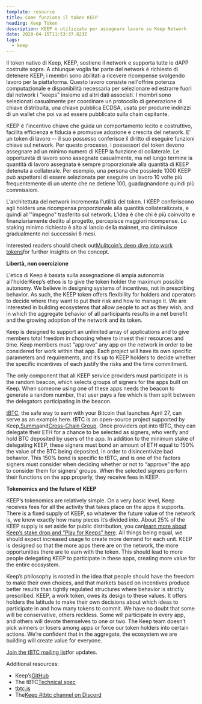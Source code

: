 ```yaml
---
template: resource
title: Come funziona il token KEEP
heading: Keep Token
description: KEEP è utilizzato per assegnare lavoro su Keep Network
date: 2020-04-15T11:53:37.823Z
tags:
  - keep
---
```



Il token nativo di Keep, KEEP, sostiene il network e supporta tutte le dAPP costruite sopra. A chiunque voglia far parte del network è richiesto di detenere KEEP; i membri sono abilitati a ricevere ricompense svolgendo lavoro per la piattaforma. Questo lavoro consiste nell'offrire potenza computazionale e disponibilità necessaria per selezionare ed estrarre fuori dal network i "keeps" insieme ad altri dati associati. I membri sono selezionati casualmente per coordinare un protocollo di generazione di chiave distribuita, una chiave pubblica ECDSA, usata per produrre indirizzi di un wallet che poi va ad essere pubblicato sulla chain ospitante.

KEEP è l'incentivo chiave che guida un comportamento lecito e costruttivo, facilita efficienza e fiducia e promuove adozione e crescita del network. E' un token di lavoro -- il suo possesso conferisce il diritto di eseguire funzioni chiave sul network. Per questo processo, i possessori del token devono assegnare ad un minimo numero di KEEP la funzione di collaterale. Le opportunità di lavoro sono assegnate casualmente, ma nel lungo termine la quantità di lavoro assegnata è sempre proporzionale alla quantità di KEEP detenuta a collaterale. Per esempio, una persona che possiede 1000 KEEP può aspettarsi di essere selezionata per eseguire un lavoro 10 volte più frequentemente di un utente che ne detiene 100, guadagnandone quindi più commissioni.

L'architettuta del network incrementa l'utilità del token. I KEEP conferiscono agli holders una ricompensa proporzionale alla quantità collateralizzata, e quindi all'"impegno" trasferito sul network. L'idea è che chi è più coinvolto e finanziariamente dedito al progetto, percepisce maggiori ricompense. Lo staking minimo richiesto è alto al lancio della mainnet, ma diminuisce gradualmente nei successivi 6 mesi.

Interested readers should check out[Mulitcoin’s deep dive into work tokens](https://multicoin.capital/2018/02/13/new-models-utility-tokens/)for further insights on the concept.

**Libertà, non coercizione**

L'etica di Keep è basata sulla assegnazione di ampia autonomia all'holderKeep’s ethos is to give the token holder the maximum possible autonomy. We believe in designing systems of incentives, not in prescribing behavior. As such, the KEEP token offers flexibility for holders and operators to decide where they want to put their risk and how to manage it. We are interested in building ecosystems that allow people to act as they wish, and in which the aggregate behavior of all participants results in a net benefit and the growing adoption of the network and its token.

Keep is designed to support an unlimited array of applications and to give members total freedom in choosing where to invest their resources and time. Keep members must “approve” any app on the network in order to be considered for work within that app. Each project will have its own specific parameters and requirements, and it’s up to KEEP holders to decide whether the specific incentives of each justify the risks and the time commitment.

The only component that all KEEP service providers must participate in is the random beacon, which selects groups of signers for the apps built on Keep. When someone using one of these apps needs the beacon to generate a random number, that user pays a fee which is then split between the delegators participating in the beacon.

[tBTC](http://tbtc.network/), the safe way to earn with your Bitcoin that launches April 27, can serve as an example here. tBTC is an open-source project supported by Keep,[Summa](https://summa.one/)and[Cross-Chain Group](https://www.crosschain.group/). Once providers opt into tBTC, they can delegate their ETH for a chance to be selected as signers, who verify and hold BTC deposited by users of the app. In addition to the minimum stake of delegating KEEP, these signers must bond an amount of ETH equal to 150% the value of the BTC being deposited, in order to disincentivize bad behavior. This 150% bond is specific to tBTC, and is one of the factors signers must consider when deciding whether or not to “approve” the app to consider them for signers’ groups. When the selected signers perform their functions on the app properly, they receive fees in KEEP.

**Tokenomics and the future of KEEP**

KEEP’s tokenomics are relatively simple. On a very basic level, Keep receives fees for all the activity that takes place on the apps it supports. There is a fixed supply of KEEP, so whatever the future value of the network is, we know exactly how many pieces it’s divided into. About 25% of the KEEP supply is set aside for public distribution, you can[learn more about Keep’s stake drop and “Play for Keeps” here](https://blog.keep.network/how-to-get-keep-stake-eth-42252ee11863). All things being equal, we should expect increased usage to create more demand for each unit. KEEP is designed so that the more apps there are on the network, the more opportunities there are to earn with the token. This should lead to more people delegating KEEP to participate in these apps, creating more value for the entire ecosystem.

Keep’s philosophy is rooted in the idea that people should have the freedom to make their own choices, and that markets based on incentives produce better results than tightly regulated structures where behavior is strictly prescribed. KEEP, a work token, owes its design to these values. It offers holders the latitude to make their own decisions about which ideas to participate in and how many tokens to commit. We have no doubt that some will be conservative, others reckless. Some will participate in every app, and others will devote themselves to one or two. The Keep team doesn’t pick winners or losers among apps or force our token holders into certain actions. We’re confident that in the aggregate, the ecosystem we are building will create value for everyone.

[Join the tBTC mailing list](https://tbtc.network/#mailing-list)for updates.

Additional resources:

* Keep’s[GitHub](https://github.com/keep-network)
* The tBTC[Technical spec](http://docs.keep.network/tbtc/index.pdf)
* [tbtc.js](https://tbtc.network/news/2020-02-14-announcing-tbtc-js)
* The[Keep #tbtc channel on Discord](https://discord.gg/wYezN7v)
